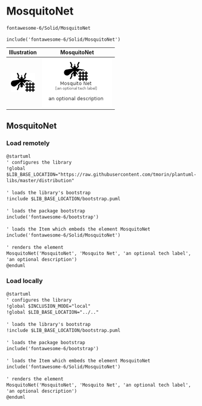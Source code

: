 # MosquitoNet


```text
fontawesome-6/Solid/MosquitoNet
```

```text
include('fontawesome-6/Solid/MosquitoNet')
```



| Illustration | MosquitoNet |
| :---: | :---: |
| ![illustration for Illustration](../../fontawesome-6/Solid/MosquitoNet.png) | ![illustration for MosquitoNet](../../fontawesome-6/Solid/MosquitoNet.Local.png) |




## MosquitoNet

### Load remotely
```plantuml
@startuml
' configures the library
!global $LIB_BASE_LOCATION="https://raw.githubusercontent.com/tmorin/plantuml-libs/master/distribution"

' loads the library's bootstrap
!include $LIB_BASE_LOCATION/bootstrap.puml

' loads the package bootstrap
include('fontawesome-6/bootstrap')

' loads the Item which embeds the element MosquitoNet
include('fontawesome-6/Solid/MosquitoNet')

' renders the element
MosquitoNet('MosquitoNet', 'Mosquito Net', 'an optional tech label', 'an optional description')
@enduml
```

### Load locally
```plantuml
@startuml
' configures the library
!global $INCLUSION_MODE="local"
!global $LIB_BASE_LOCATION="../.."

' loads the library's bootstrap
!include $LIB_BASE_LOCATION/bootstrap.puml

' loads the package bootstrap
include('fontawesome-6/bootstrap')

' loads the Item which embeds the element MosquitoNet
include('fontawesome-6/Solid/MosquitoNet')

' renders the element
MosquitoNet('MosquitoNet', 'Mosquito Net', 'an optional tech label', 'an optional description')
@enduml
```

